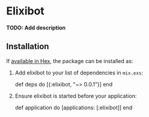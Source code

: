 # Elixibot

**TODO: Add description**

## Installation

If [available in Hex](https://hex.pm/docs/publish), the package can be installed as:

  1. Add elixibot to your list of dependencies in `mix.exs`:

        def deps do
          [{:elixibot, "~> 0.0.1"}]
        end

  2. Ensure elixibot is started before your application:

        def application do
          [applications: [:elixibot]]
        end

